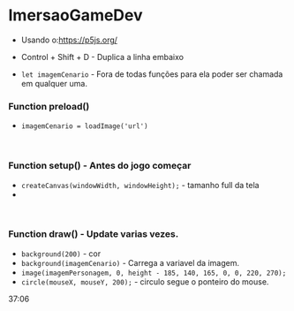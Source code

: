 # ImersaoGameDev

* Usando o:https://p5js.org/
* Control + Shift + D - Duplica a linha embaixo

* `let imagemCenario` - Fora de todas funções para ela poder ser chamada em qualquer uma.

### Function preload()
* `imagemCenario = loadImage('url')`

<br>

### **Function setup()** - Antes do jogo começar
* `createCanvas(windowWidth, windowHeight);` - tamanho full da tela
*

<br>

### **Function draw()** - Update varias vezes.
* `background(200)` - cor
* `background(imagemCenario)` - Carrega a variavel da imagem.
* `image(imagemPersonagem, 0, height - 185, 140, 165, 0, 0, 220, 270);`
* `circle(mouseX, mouseY, 200);` - circulo segue o ponteiro do mouse. 


37:06
